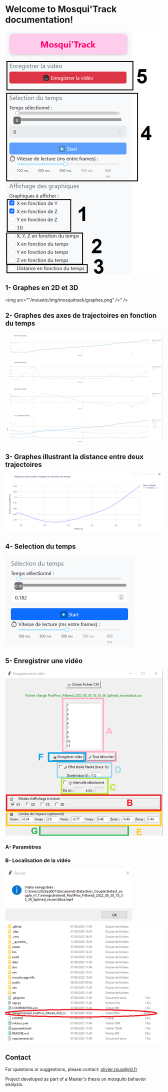 # Welcome to Mosqui'Track documentation!

<img src="img/mosquitrack.png" />

## 1- Graphes en 2D et 3D
<img src=""/moustic/img/mosquitrack/graphes.png" />" />

## 2- Graphes des axes de trajectoires en fonction du temps 
<img src="img/xyzt.png"  />

## 3- Graphes illustrant la distance entre deux trajectoires
<img src="img/distance.png"/>

## 4- Selection du temps
<img src="img/selection_temps.png"  />

## 5- Enregistrer une vidéo
<img src="img/enregistrer_video.png"  />

### A- Paramètres 

### B- Localisation de la vidéo 
<img src="img/video_save1.png"  />
<img src="img/video_save2.png" />

## Contact

For questions or suggestions, please contact:
olivier.roux@ird.fr

Project developed as part of a Master's thesis on mosquito behavior analysis.




